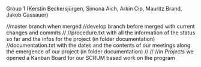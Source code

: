 Group 1 
(Kerstin Beckersjürgen, Simona Aich, Arkin Cip, Mauritz Brand, Jakob Gassauer)














//master branch when merged
//develop branch before merged with current changes and commits
//
//procedure.txt with all the information of the status so far and the infos for the project (in folder documentation)
//documentation.txt with the dates and the contents of our meetings along the emergence of our project (in folder documentation)
//
//
//in *Projects* we opened a Kanban Board for our SCRUM based work on the program

